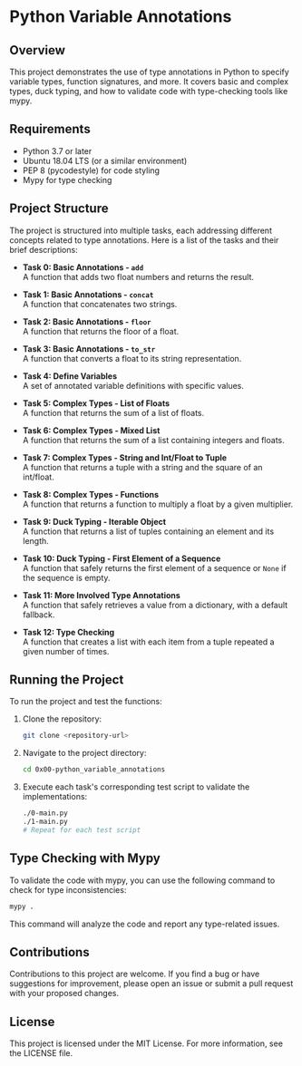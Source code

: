 # Python Variable Annotations

## Overview
This project demonstrates the use of type annotations in Python to specify variable types, function signatures, and more. It covers basic and complex types, duck typing, and how to validate code with type-checking tools like mypy.

## Requirements
- Python 3.7 or later
- Ubuntu 18.04 LTS (or a similar environment)
- PEP 8 (pycodestyle) for code styling
- Mypy for type checking

## Project Structure
The project is structured into multiple tasks, each addressing different concepts related to type annotations. Here is a list of the tasks and their brief descriptions:

- **Task 0: Basic Annotations - `add`**  
  A function that adds two float numbers and returns the result.

- **Task 1: Basic Annotations - `concat`**  
  A function that concatenates two strings.

- **Task 2: Basic Annotations - `floor`**  
  A function that returns the floor of a float.

- **Task 3: Basic Annotations - `to_str`**  
  A function that converts a float to its string representation.

- **Task 4: Define Variables**  
  A set of annotated variable definitions with specific values.

- **Task 5: Complex Types - List of Floats**  
  A function that returns the sum of a list of floats.

- **Task 6: Complex Types - Mixed List**  
  A function that returns the sum of a list containing integers and floats.

- **Task 7: Complex Types - String and Int/Float to Tuple**  
  A function that returns a tuple with a string and the square of an int/float.

- **Task 8: Complex Types - Functions**  
  A function that returns a function to multiply a float by a given multiplier.

- **Task 9: Duck Typing - Iterable Object**  
  A function that returns a list of tuples containing an element and its length.

- **Task 10: Duck Typing - First Element of a Sequence**  
  A function that safely returns the first element of a sequence or `None` if the sequence is empty.

- **Task 11: More Involved Type Annotations**  
  A function that safely retrieves a value from a dictionary, with a default fallback.

- **Task 12: Type Checking**  
  A function that creates a list with each item from a tuple repeated a given number of times.

## Running the Project
To run the project and test the functions:

1. Clone the repository:
   ```bash
   git clone <repository-url>
   ```

2. Navigate to the project directory:
   ```bash
   cd 0x00-python_variable_annotations
   ```

3. Execute each task's corresponding test script to validate the implementations:
   ```bash
   ./0-main.py
   ./1-main.py
   # Repeat for each test script
   ```

## Type Checking with Mypy
To validate the code with mypy, you can use the following command to check for type inconsistencies:
```bash
mypy .
```

This command will analyze the code and report any type-related issues.

## Contributions
Contributions to this project are welcome. If you find a bug or have suggestions for improvement, please open an issue or submit a pull request with your proposed changes.

## License
This project is licensed under the MIT License. For more information, see the LICENSE file.
```
